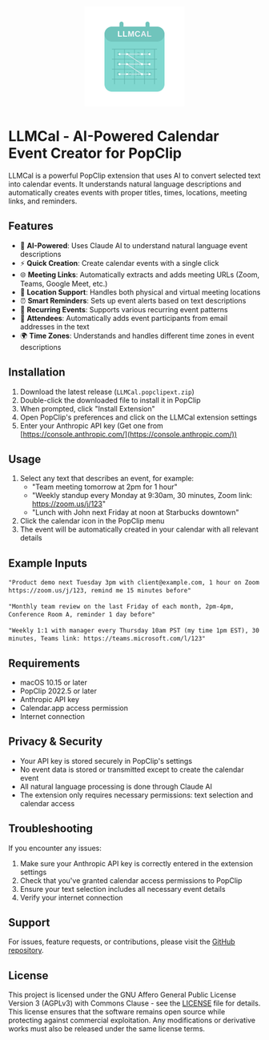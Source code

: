 <div align="center">
  <img src="assets/logo.svg" alt="LLMCal Logo" width="200">
</div>

# LLMCal - AI-Powered Calendar Event Creator for PopClip

LLMCal is a powerful PopClip extension that uses AI to convert selected text into calendar events. It understands natural language descriptions and automatically creates events with proper titles, times, locations, meeting links, and reminders.

## Features

- 🤖 **AI-Powered**: Uses Claude AI to understand natural language event descriptions
- ⚡️ **Quick Creation**: Create calendar events with a single click
- 🌐 **Meeting Links**: Automatically extracts and adds meeting URLs (Zoom, Teams, Google Meet, etc.)
- 📍 **Location Support**: Handles both physical and virtual meeting locations
- ⏰ **Smart Reminders**: Sets up event alerts based on text descriptions
- 🔄 **Recurring Events**: Supports various recurring event patterns
- 👥 **Attendees**: Automatically adds event participants from email addresses in the text
- 🌍 **Time Zones**: Understands and handles different time zones in event descriptions

## Installation

1. Download the latest release (`LLMCal.popclipext.zip`)
2. Double-click the downloaded file to install it in PopClip
3. When prompted, click "Install Extension"
4. Open PopClip's preferences and click on the LLMCal extension settings
5. Enter your Anthropic API key (Get one from [https://console.anthropic.com/](https://console.anthropic.com/))

## Usage

1. Select any text that describes an event, for example:
   - "Team meeting tomorrow at 2pm for 1 hour"
   - "Weekly standup every Monday at 9:30am, 30 minutes, Zoom link: https://zoom.us/j/123"
   - "Lunch with John next Friday at noon at Starbucks downtown"
2. Click the calendar icon in the PopClip menu
3. The event will be automatically created in your calendar with all relevant details

## Example Inputs

```
"Product demo next Tuesday 3pm with client@example.com, 1 hour on Zoom https://zoom.us/j/123, remind me 15 minutes before"

"Monthly team review on the last Friday of each month, 2pm-4pm, Conference Room A, reminder 1 day before"

"Weekly 1:1 with manager every Thursday 10am PST (my time 1pm EST), 30 minutes, Teams link: https://teams.microsoft.com/l/123"
```

## Requirements

- macOS 10.15 or later
- PopClip 2022.5 or later
- Anthropic API key
- Calendar.app access permission
- Internet connection

## Privacy & Security

- Your API key is stored securely in PopClip's settings
- No event data is stored or transmitted except to create the calendar event
- All natural language processing is done through Claude AI
- The extension only requires necessary permissions: text selection and calendar access

## Troubleshooting

If you encounter any issues:
1. Make sure your Anthropic API key is correctly entered in the extension settings
2. Check that you've granted calendar access permissions to PopClip
3. Ensure your text selection includes all necessary event details
4. Verify your internet connection

## Support

For issues, feature requests, or contributions, please visit the [GitHub repository](https://github.com/cafferychen777/LLMCal).

## License

This project is licensed under the GNU Affero General Public License Version 3 (AGPLv3) with Commons Clause - see the [LICENSE](LICENSE) file for details. This license ensures that the software remains open source while protecting against commercial exploitation. Any modifications or derivative works must also be released under the same license terms.
